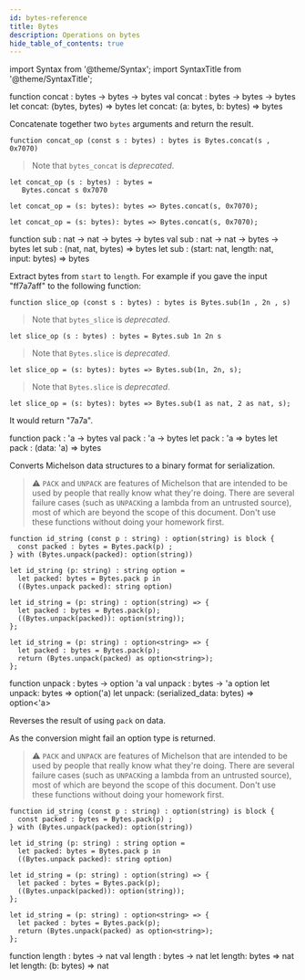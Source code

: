 ```yaml
---
id: bytes-reference
title: Bytes
description: Operations on bytes
hide_table_of_contents: true
---
```


import Syntax from '@theme/Syntax';
import SyntaxTitle from '@theme/SyntaxTitle';

<SyntaxTitle syntax="pascaligo">
function concat : bytes -> bytes -> bytes
</SyntaxTitle>
<SyntaxTitle syntax="cameligo">
val concat : bytes -> bytes -> bytes
</SyntaxTitle>
<SyntaxTitle syntax="reasonligo">
let concat: (bytes, bytes) => bytes
</SyntaxTitle>
<SyntaxTitle syntax="jsligo">
let concat: (a: bytes, b: bytes) => bytes
</SyntaxTitle>


Concatenate together two `bytes` arguments and return the result.

<Syntax syntax="pascaligo">

```pascaligo
function concat_op (const s : bytes) : bytes is Bytes.concat(s , 0x7070)
```

> Note that `bytes_concat` is *deprecated*. 

</Syntax>
<Syntax syntax="cameligo">

```cameligo
let concat_op (s : bytes) : bytes =
   Bytes.concat s 0x7070
```

</Syntax>
<Syntax syntax="reasonligo">

```reasonligo
let concat_op = (s: bytes): bytes => Bytes.concat(s, 0x7070);
```

</Syntax>
<Syntax syntax="jsligo">

```jsligo
let concat_op = (s: bytes): bytes => Bytes.concat(s, 0x7070);
```

</Syntax>

<SyntaxTitle syntax="pascaligo">
function sub : nat -> nat -> bytes -> bytes
</SyntaxTitle>
<SyntaxTitle syntax="cameligo">
val sub : nat -> nat -> bytes -> bytes
</SyntaxTitle>
<SyntaxTitle syntax="reasonligo">
let sub : (nat, nat, bytes) => bytes
</SyntaxTitle>
<SyntaxTitle syntax="jsligo">
let sub : (start: nat, length: nat, input: bytes) => bytes
</SyntaxTitle>

Extract bytes from `start` to `length`. For example if you gave the 
input "ff7a7aff" to the following function:

<Syntax syntax="pascaligo">

```pascaligo
function slice_op (const s : bytes) : bytes is Bytes.sub(1n , 2n , s)
```

> Note that `bytes_slice` is *deprecated*.

</Syntax>
<Syntax syntax="cameligo">

```cameligo
let slice_op (s : bytes) : bytes = Bytes.sub 1n 2n s
```

> Note that `Bytes.slice` is *deprecated*.

</Syntax>
<Syntax syntax="reasonligo">

```
let slice_op = (s: bytes): bytes => Bytes.sub(1n, 2n, s);
```

> Note that `Bytes.slice` is *deprecated*.

</Syntax>
<Syntax syntax="jsligo">

```
let slice_op = (s: bytes): bytes => Bytes.sub(1 as nat, 2 as nat, s);
```

</Syntax>

It would return "7a7a".

<SyntaxTitle syntax="pascaligo">
function pack : 'a -> bytes
</SyntaxTitle>
<SyntaxTitle syntax="cameligo">
val pack : 'a -> bytes
</SyntaxTitle>
<SyntaxTitle syntax="reasonligo">
let pack : 'a => bytes
</SyntaxTitle>
<SyntaxTitle syntax="jsligo">
let pack : (data: &apos;a) => bytes
</SyntaxTitle>

Converts Michelson data structures to a binary format for serialization.

> ⚠️ `PACK` and `UNPACK` are features of Michelson that are intended to be used by people that really know what they're doing. There are several failure cases (such as `UNPACK`ing a lambda from an untrusted source), most of which are beyond the scope of this document. Don't use these functions without doing your homework first.



<Syntax syntax="pascaligo">

```pascaligo
function id_string (const p : string) : option(string) is block {
  const packed : bytes = Bytes.pack(p) ;
} with (Bytes.unpack(packed): option(string))
```

</Syntax>
<Syntax syntax="cameligo">

```cameligo
let id_string (p: string) : string option =
  let packed: bytes = Bytes.pack p in
  ((Bytes.unpack packed): string option)
```

</Syntax>
<Syntax syntax="reasonligo">

```reasonligo
let id_string = (p: string) : option(string) => {
  let packed : bytes = Bytes.pack(p);
  ((Bytes.unpack(packed)): option(string));
};
```

</Syntax>
<Syntax syntax="jsligo">

```jsligo
let id_string = (p: string) : option<string> => {
  let packed : bytes = Bytes.pack(p);
  return (Bytes.unpack(packed) as option<string>);
};
```

</Syntax>


<SyntaxTitle syntax="pascaligo">
function unpack : bytes -> option 'a
</SyntaxTitle>
<SyntaxTitle syntax="cameligo">
val unpack : bytes -> 'a option
</SyntaxTitle>
<SyntaxTitle syntax="reasonligo">
let unpack: bytes => option('a)
</SyntaxTitle>
<SyntaxTitle syntax="jsligo">
let unpack: (serialized_data: bytes) => option&lt;&apos;a&gt;
</SyntaxTitle>

Reverses the result of using `pack` on data. 

As the conversion might fail an option type is returned.

> ⚠️ `PACK` and `UNPACK` are features of Michelson that are intended to be used by people that really know what they're doing. There are several failure cases (such as `UNPACK`ing a lambda from an untrusted source), most of which are beyond the scope of this document. Don't use these functions without doing your homework first.



<Syntax syntax="pascaligo">

```pascaligo
function id_string (const p : string) : option(string) is block {
  const packed : bytes = Bytes.pack(p) ;
} with (Bytes.unpack(packed): option(string))
```

</Syntax>
<Syntax syntax="cameligo">

```cameligo
let id_string (p: string) : string option =
  let packed: bytes = Bytes.pack p in
  ((Bytes.unpack packed): string option)
```

</Syntax>
<Syntax syntax="reasonligo">

```reasonligo
let id_string = (p: string) : option(string) => {
  let packed : bytes = Bytes.pack(p);
  ((Bytes.unpack(packed)): option(string));
};
```

</Syntax>
<Syntax syntax="jsligo">

```jsligo
let id_string = (p: string) : option<string> => {
  let packed : bytes = Bytes.pack(p);
  return (Bytes.unpack(packed) as option<string>);
};
```

</Syntax>

<SyntaxTitle syntax="pascaligo">
function length : bytes -> nat
</SyntaxTitle>
<SyntaxTitle syntax="cameligo">
val length : bytes -> nat
</SyntaxTitle>
<SyntaxTitle syntax="reasonligo">
let length: bytes => nat
</SyntaxTitle>
<SyntaxTitle syntax="jsligo">
let length: (b: bytes) => nat
</SyntaxTitle>
